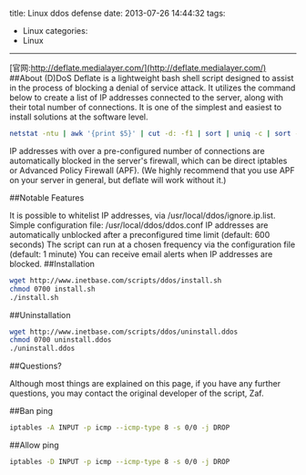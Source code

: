 title: Linux ddos defense
date: 2013-07-26 14:44:32
tags:
 - Linux
categories:
 - Linux
 
---

[官网:http://deflate.medialayer.com/](http://deflate.medialayer.com/)
##About
(D)DoS Deflate is a lightweight bash shell script designed to assist in the process of blocking a denial of service attack. It utilizes the command below to create a list of IP addresses connected to the server, along with their total number of connections. It is one of the simplest and easiest to install solutions at the software level.

```bash
netstat -ntu | awk '{print $5}' | cut -d: -f1 | sort | uniq -c | sort -n
```

IP addresses with over a pre-configured number of connections are automatically blocked in the server's firewall, which can be direct iptables or Advanced Policy Firewall (APF). (We highly recommend that you use APF on your server in general, but deflate will work without it.)

##Notable Features

It is possible to whitelist IP addresses, via /usr/local/ddos/ignore.ip.list.
Simple configuration file: /usr/local/ddos/ddos.conf
IP addresses are automatically unblocked after a preconfigured time limit (default: 600 seconds)
The script can run at a chosen frequency via the configuration file (default: 1 minute)
You can receive email alerts when IP addresses are blocked.
##Installation
```bash
wget http://www.inetbase.com/scripts/ddos/install.sh
chmod 0700 install.sh
./install.sh
```
##Uninstallation
```bash
wget http://www.inetbase.com/scripts/ddos/uninstall.ddos
chmod 0700 uninstall.ddos
./uninstall.ddos
```
##Questions?

Although most things are explained on this page, if you have any further questions, you may contact the original developer of the script, Zaf.

##Ban ping
```bash
iptables -A INPUT -p icmp --icmp-type 8 -s 0/0 -j DROP
```
##Allow ping
```bash
iptables -D INPUT -p icmp --icmp-type 8 -s 0/0 -j DROP
```